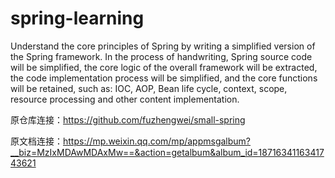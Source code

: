 # spring-learning
Understand the core principles of Spring by writing a simplified version of the Spring framework. In the process of handwriting, Spring source code will be simplified, the core logic of the overall framework will be extracted, the code implementation process will be simplified, and the core functions will be retained, such as: IOC, AOP, Bean life cycle, context, scope, resource processing and other content implementation.

原仓库连接：https://github.com/fuzhengwei/small-spring

原文档连接：https://mp.weixin.qq.com/mp/appmsgalbum?__biz=MzIxMDAwMDAxMw==&action=getalbum&album_id=1871634116341743621
